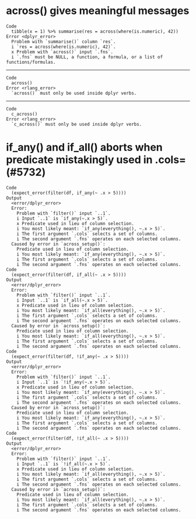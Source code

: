 # across() gives meaningful messages

    Code
      tibble(x = 1) %>% summarise(res = across(where(is.numeric), 42))
    Error <dplyr_error>
      Problem with `summarise()` column `res`.
      i `res = across(where(is.numeric), 42)`.
      x Problem with `across()` input `.fns`.
      i `.fns` must be NULL, a function, a formula, or a list of functions/formulas.

---

    Code
      across()
    Error <rlang_error>
      `across()` must only be used inside dplyr verbs.

---

    Code
      c_across()
    Error <rlang_error>
      `c_across()` must only be used inside dplyr verbs.

# if_any() and if_all() aborts when predicate mistakingly used in .cols= (#5732)

    Code
      (expect_error(filter(df, if_any(~ .x > 5))))
    Output
      <error/dplyr_error>
      Error: 
        Problem with `filter()` input `..1`.
        i Input `..1` is `if_any(~.x > 5)`.
        x Predicate used in lieu of column selection.
        i You most likely meant: `if_any(everything(), ~.x > 5)`.
        i The first argument `.cols` selects a set of columns.
        i The second argument `.fns` operates on each selected columns.
      Caused by error in `across_setup()`: 
        Predicate used in lieu of column selection.
        i You most likely meant: `if_any(everything(), ~.x > 5)`.
        i The first argument `.cols` selects a set of columns.
        i The second argument `.fns` operates on each selected columns.
    Code
      (expect_error(filter(df, if_all(~ .x > 5))))
    Output
      <error/dplyr_error>
      Error: 
        Problem with `filter()` input `..1`.
        i Input `..1` is `if_all(~.x > 5)`.
        x Predicate used in lieu of column selection.
        i You most likely meant: `if_all(everything(), ~.x > 5)`.
        i The first argument `.cols` selects a set of columns.
        i The second argument `.fns` operates on each selected columns.
      Caused by error in `across_setup()`: 
        Predicate used in lieu of column selection.
        i You most likely meant: `if_all(everything(), ~.x > 5)`.
        i The first argument `.cols` selects a set of columns.
        i The second argument `.fns` operates on each selected columns.
    Code
      (expect_error(filter(df, !if_any(~ .x > 5))))
    Output
      <error/dplyr_error>
      Error: 
        Problem with `filter()` input `..1`.
        i Input `..1` is `!if_any(~.x > 5)`.
        x Predicate used in lieu of column selection.
        i You most likely meant: `if_any(everything(), ~.x > 5)`.
        i The first argument `.cols` selects a set of columns.
        i The second argument `.fns` operates on each selected columns.
      Caused by error in `across_setup()`: 
        Predicate used in lieu of column selection.
        i You most likely meant: `if_any(everything(), ~.x > 5)`.
        i The first argument `.cols` selects a set of columns.
        i The second argument `.fns` operates on each selected columns.
    Code
      (expect_error(filter(df, !if_all(~ .x > 5))))
    Output
      <error/dplyr_error>
      Error: 
        Problem with `filter()` input `..1`.
        i Input `..1` is `!if_all(~.x > 5)`.
        x Predicate used in lieu of column selection.
        i You most likely meant: `if_all(everything(), ~.x > 5)`.
        i The first argument `.cols` selects a set of columns.
        i The second argument `.fns` operates on each selected columns.
      Caused by error in `across_setup()`: 
        Predicate used in lieu of column selection.
        i You most likely meant: `if_all(everything(), ~.x > 5)`.
        i The first argument `.cols` selects a set of columns.
        i The second argument `.fns` operates on each selected columns.

